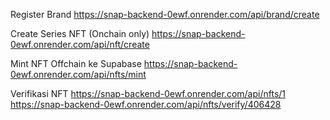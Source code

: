 Register Brand 
https://snap-backend-0ewf.onrender.com/api/brand/create

Create Series NFT (Onchain only)
https://snap-backend-0ewf.onrender.com/api/nft/create

Mint NFT Offchain ke Supabase
https://snap-backend-0ewf.onrender.com/api/nfts/mint

 Verifikasi NFT 
https://snap-backend-0ewf.onrender.com/api/nfts/1
https://snap-backend-0ewf.onrender.com/api/nfts/verify/406428
